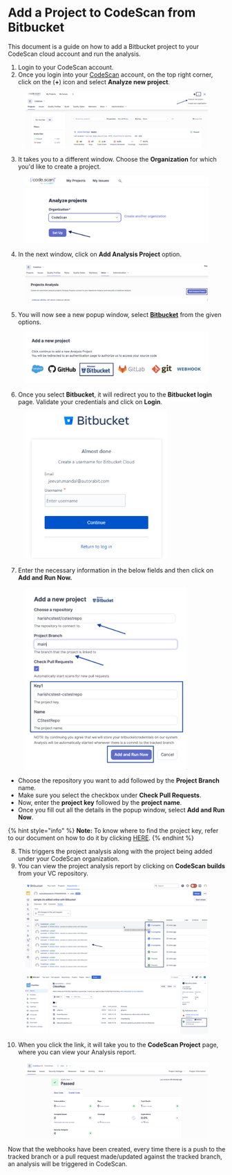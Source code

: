 # Add a Project to CodeScan from Bitbucket

This document is a guide on how to add a Bitbucket project to your CodeScan cloud account and run the analysis.

1. Login to your CodeScan account.
2. Once you login into your [CodeScan](https://www.codescan.io/) account, on the top right corner, click on the (**+**) icon and select **Analyze new project**.

<figure><img src="../../../../../../.gitbook/assets/AnalyzeProzect 5.9 (2).png" alt=""><figcaption></figcaption></figure>

3. It takes you to a different window. Choose the **Organization** for which you'd like to create a project.

<figure><img src="../../../../../../.gitbook/assets/ProjectSetup 7.7 (3).png" alt="" width="563"><figcaption></figcaption></figure>

4. In the next window, click on **Add Analysis Project** option.

<figure><img src="../../../../../../.gitbook/assets/Analysis Project 6.1 (2).png" alt=""><figcaption></figcaption></figure>

5. You will now see a new popup window, select [**Bitbucket**](https://knowledgebase.autorabit.com/codescan/docs/integrating-codescan-in-bitbucket-pipelines) from the given options.

<figure><img src="../../../../../../.gitbook/assets/Bitbucket 6.9.png" alt="" width="563"><figcaption></figcaption></figure>

6. Once you select **Bitbucket**, it will redirect you to the **Bitbucket login** page. Validate your credentials and click on **Login**.

<figure><img src="../../../../../../.gitbook/assets/image (26) (1) (1) (1) (1) (1) (1) (1) (1) (1) (1) (1) (1) (1) (1) (1) (1).png" alt="" width="328"><figcaption></figcaption></figure>

7. Enter the necessary information in the below fields and then click on **Add and Run Now.**

<figure><img src="../../../../../../.gitbook/assets/Bitbucket Run 7.0.png" alt="" width="375"><figcaption></figcaption></figure>

* Choose the repository you want to add followed by the **Project Branch** name.
* Make sure you select the checkbox under **Check Pull Requests**.
* Now, enter the **project key** followed by the **project name**.
* Once you fill out all the details in the popup window, select **Add and Run Now**.

{% hint style="info" %}
**Note:** To know where to find the project key, refer to our document on how to do it by clicking [HERE](https://knowledgebase.autorabit.com/codescan/docs/finding-your-project-key).
{% endhint %}

8. This triggers the project analysis along with the project being added under your CodeScan organization.
9. You can view the project analysis report by clicking on **CodeScan builds** from your VC repository.

<figure><img src="../../../../../../.gitbook/assets/Bit Analysis 7.1.png" alt=""><figcaption></figcaption></figure>

<figure><img src="../../../../../../.gitbook/assets/Bit Build 7.2.png" alt=""><figcaption></figcaption></figure>

10. When you click the link, it will take you to the **CodeScan Project** page, where you can view your Analysis report.

<figure><img src="../../../../../../.gitbook/assets/Bit build 7.3.png" alt=""><figcaption></figcaption></figure>

Now that the webhooks have been created, every time there is a push to the tracked branch or a pull request made/updated against the tracked branch, an analysis will be triggered in CodeScan.
